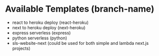 # Available Templates (branch-name)
- react to heroku deploy (react-heroku)
- next to heroku deploy (next-heroku)
- express serverless (express)
- python serverless (python)
- sls-website-next (could be used for both simple and lambda next.js projects)
